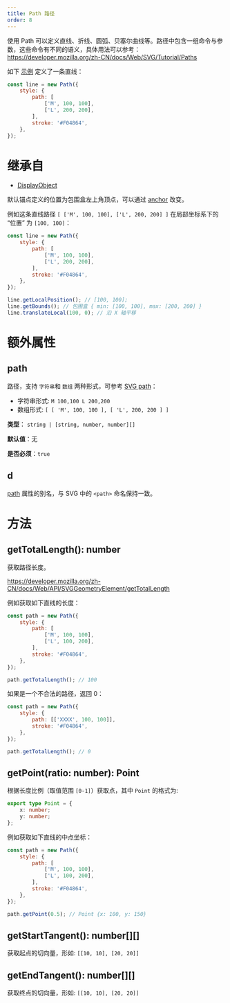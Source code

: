 ```yaml
---
title: Path 路径
order: 8
---
```


使用 Path 可以定义直线、折线、圆弧、贝塞尔曲线等。路径中包含一组命令与参数，这些命令有不同的语义，具体用法可以参考：https://developer.mozilla.org/zh-CN/docs/Web/SVG/Tutorial/Paths

如下 [示例](/zh/examples/shape#path) 定义了一条直线：

```javascript
const line = new Path({
    style: {
        path: [
            ['M', 100, 100],
            ['L', 200, 200],
        ],
        stroke: '#F04864',
    },
});
```

# 继承自

-   [DisplayObject](/zh/docs/api/basic/display-object)

默认锚点定义的位置为包围盒左上角顶点，可以通过 [anchor](/zh/docs/api/display-object#anchor) 改变。

例如这条直线路径 `[ ['M', 100, 100], ['L', 200, 200] ]` 在局部坐标系下的 “位置” 为 `[100, 100]`：

```js
const line = new Path({
    style: {
        path: [
            ['M', 100, 100],
            ['L', 200, 200],
        ],
        stroke: '#F04864',
    },
});

line.getLocalPosition(); // [100, 100];
line.getBounds(); // 包围盒 { min: [100, 100], max: [200, 200] }
line.translateLocal(100, 0); // 沿 X 轴平移
```

# 额外属性

## path

路径，支持 `字符串`和 `数组` 两种形式，可参考 [SVG path](https://developer.mozilla.org/zh-CN/docs/Web/SVG/Tutorial/Paths)：

-   字符串形式: `M 100,100 L 200,200`
-   数组形式: `[ [ 'M', 100, 100 ], [ 'L', 200, 200 ] ]`

**类型**： `string | [string, number, number][]`

**默认值**：无

**是否必须**：`true`

## d

[path](/zh/docs/api/basic/path#path) 属性的别名，与 SVG 中的 `<path>` 命名保持一致。

# 方法

## getTotalLength(): number

获取路径长度。

https://developer.mozilla.org/zh-CN/docs/Web/API/SVGGeometryElement/getTotalLength

例如获取如下直线的长度：

```js
const path = new Path({
    style: {
        path: [
            ['M', 100, 100],
            ['L', 100, 200],
        ],
        stroke: '#F04864',
    },
});

path.getTotalLength(); // 100
```

如果是一个不合法的路径，返回 0：

```js
const path = new Path({
    style: {
        path: [['XXXX', 100, 100]],
        stroke: '#F04864',
    },
});

path.getTotalLength(); // 0
```

## getPoint(ratio: number): Point

根据长度比例（取值范围 `[0-1]`）获取点，其中 `Point` 的格式为:

```ts
export type Point = {
    x: number;
    y: number;
};
```

例如获取如下直线的中点坐标：

```js
const path = new Path({
    style: {
        path: [
            ['M', 100, 100],
            ['L', 100, 200],
        ],
        stroke: '#F04864',
    },
});

path.getPoint(0.5); // Point {x: 100, y: 150}
```

## getStartTangent(): number[][]

获取起点的切向量，形如: `[[10, 10], [20, 20]]`

## getEndTangent(): number[][]

获取终点的切向量，形如: `[[10, 10], [20, 20]]`
